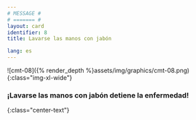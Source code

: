 ```yaml
---
# MESSAGE #
# ======= #
layout: card
identifier: 8
title: Lavarse las manos con jabón

lang: es
---
```


![cmt-08]({% render_depth %}assets/img/graphics/cmt-08.png){:class="img-xl-wide"}

### ¡Lavarse las manos con jabón detiene la enfermedad!
{:class="center-text"}